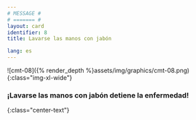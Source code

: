 ```yaml
---
# MESSAGE #
# ======= #
layout: card
identifier: 8
title: Lavarse las manos con jabón

lang: es
---
```


![cmt-08]({% render_depth %}assets/img/graphics/cmt-08.png){:class="img-xl-wide"}

### ¡Lavarse las manos con jabón detiene la enfermedad!
{:class="center-text"}